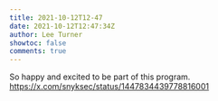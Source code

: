 ```yaml
---
title: 2021-10-12T12-47
date: 2021-10-12T12:47:34Z
author: Lee Turner
showtoc: false
comments: true
---
```


So happy and excited to be part of this program. https://x.com/snyksec/status/1447834439778816001

